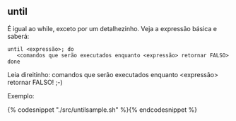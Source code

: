 ## until

É igual ao while, exceto por um detalhezinho. Veja a expressão básica
e saberá:

    until <expressão>; do
       <comandos que serão executados enquanto <expressão> retornar FALSO>
    done

Leia direitinho: comandos que serão executados enquanto <expressão>
retornar FALSO! ;-)

Exemplo:

{% codesnippet "./src/untilsample.sh" %}{% endcodesnippet %}

